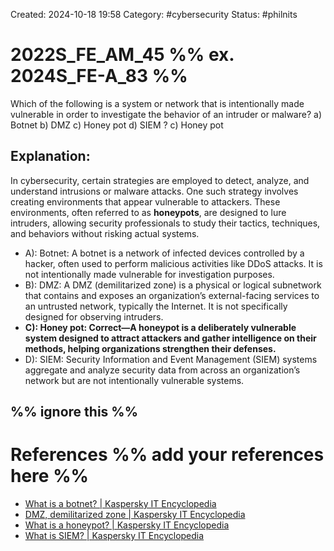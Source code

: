 []()Created: 2024-10-18 19:58
Category: #cybersecurity 
Status: #philnits



# 2022S_FE_AM_45 %% ex. 2024S_FE-A_83 %%

Which of the following is a system or network that is intentionally made vulnerable in
order to investigate the behavior of an intruder or malware?
a) Botnet
b) DMZ
c) Honey pot
d) SIEM
? 
c) Honey pot
## **Explanation:**

In cybersecurity, certain strategies are employed to detect, analyze, and understand intrusions or malware attacks. One such strategy involves creating environments that appear vulnerable to attackers. These environments, often referred to as **honeypots**, are designed to lure intruders, allowing security professionals to study their tactics, techniques, and behaviors without risking actual systems.

 - A): Botnet: A botnet is a network of infected devices controlled by a hacker, often used to perform malicious activities like DDoS attacks. It is not intentionally made vulnerable for investigation purposes.
- B): DMZ: A DMZ (demilitarized zone) is a physical or logical subnetwork that contains and exposes an organization’s external-facing services to an untrusted network, typically the Internet. It is not specifically designed for observing intruders.
- **C): Honey pot: Correct—A honeypot is a deliberately vulnerable system designed to attract attackers and gather intelligence on their methods, helping organizations strengthen their defenses.**
- D): SIEM: Security Information and Event Management (SIEM) systems aggregate and analyze security data from across an organization’s network but are not intentionally vulnerable systems.


%% ignore this %%
---

# References %% add your references here %%
- [What is a botnet? | Kaspersky IT Encyclopedia](https://encyclopedia.kaspersky.com/glossary/botnet/)
- [DMZ, demilitarized zone | Kaspersky IT Encyclopedia](https://encyclopedia.kaspersky.com/glossary/dmz-demilitarized-zone/)
- [What is a honeypot? | Kaspersky IT Encyclopedia](https://encyclopedia.kaspersky.com/glossary/honeypot-glossary/)
- [What is SIEM? | Kaspersky IT Encyclopedia](https://encyclopedia.kaspersky.com/glossary/siem/)